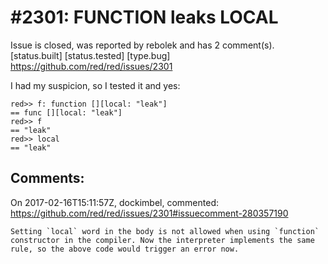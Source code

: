 
#2301: FUNCTION leaks LOCAL
================================================================================
Issue is closed, was reported by rebolek and has 2 comment(s).
[status.built] [status.tested] [type.bug]
<https://github.com/red/red/issues/2301>

I had my suspicion, so I tested it and yes:

```
red>> f: function [][local: "leak"]
== func [][local: "leak"]
red>> f
== "leak"
red>> local
== "leak"
```


Comments:
--------------------------------------------------------------------------------

On 2017-02-16T15:11:57Z, dockimbel, commented:
<https://github.com/red/red/issues/2301#issuecomment-280357190>

    Setting `local` word in the body is not allowed when using `function` constructor in the compiler. Now the interpreter implements the same rule, so the above code would trigger an error now.

